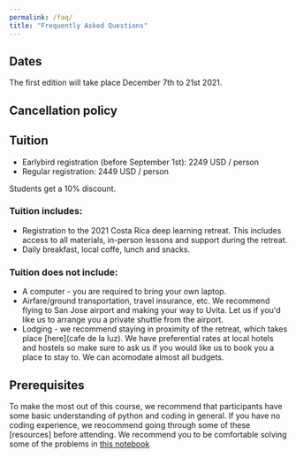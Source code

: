 ```yaml
---
permalink: /faq/
title: "Frequently Asked Questions"
---
```


## Dates
The first edition will take place December 7th to 21st 2021.

## Cancellation policy


## Tuition
* Earlybird registration (before September 1st): 2249 USD / person
* Regular registration: 2449 USD / person


Students get a 10% discount.

### Tuition includes:
* Registration to the 2021 Costa Rica deep learning retreat.  This includes access to all materials, in-person lessons and support during the retreat.
* Daily breakfast, local coffe, lunch and snacks. 

### Tuition does not include:
* A computer - you are required to bring your own laptop.
* Airfare/ground transportation, travel insurance, etc. We recommend flying to San Jose airport and making your way to Uvita.  Let us if you'd like us to arrange you a private shuttle from the airport.
* Lodging - we recommend staying in proximity of the retreat, which takes place [here](cafe de la luz). We have preferential rates at local hotels and hostels so make sure to ask us if you would like us to book you a place to stay to. We can acomodate almost all budgets.

## Prerequisites
To make the most out of this course, we recommend that participants have some basic understanding of python and coding in general. If you have no coding experience, we reocommend going through some of these [resources] before attending. We recommend you to be comfortable solving some of the problems in [this notebook](colab.notebook)
